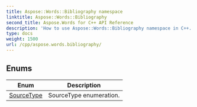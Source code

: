 ```yaml
---
title: Aspose::Words::Bibliography namespace
linktitle: Aspose::Words::Bibliography
second_title: Aspose.Words for C++ API Reference
description: 'How to use Aspose::Words::Bibliography namespace in C++.'
type: docs
weight: 1500
url: /cpp/aspose.words.bibliography/
---
```




## Enums

| Enum | Description |
| --- | --- |
| [SourceType](./sourcetype/) | SourceType enumeration. |
